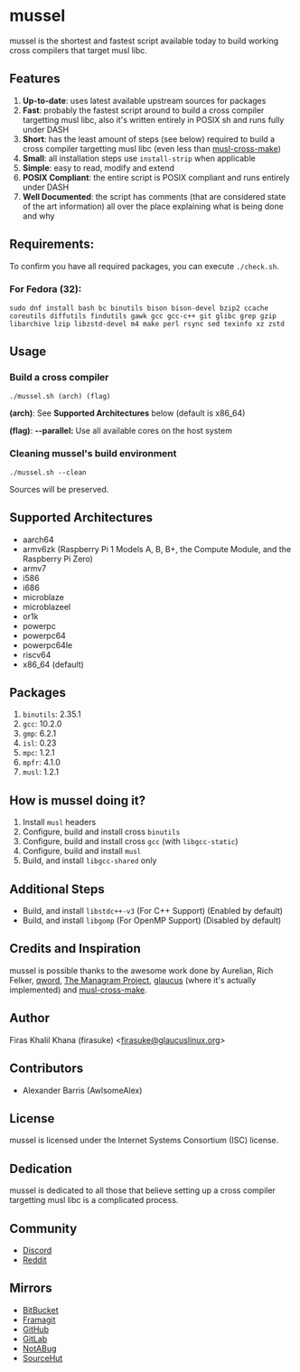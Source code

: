 # mussel
mussel is the shortest and fastest script available today to build working cross
compilers that target musl libc.

## Features
1. **Up-to-date**: uses latest available upstream sources for packages
2. **Fast**: probably the fastest script around to build a cross compiler
   targetting musl libc, also it's written entirely in POSIX sh and runs fully
   under DASH
3. **Short**: has the least amount of steps (see below) required to build a
   cross compiler targetting musl libc (even less than
   [musl-cross-make](https://github.com/richfelker/musl-cross-make))
4. **Small**: all installation steps use `install-strip` when applicable
5. **Simple**: easy to read, modify and extend
6. **POSIX Compliant**: the entire script is POSIX compliant and runs entirely
   under DASH
7. **Well Documented**: the script has comments (that are considered state of
   the art information) all over the place explaining what is being done and why

## Requirements:
To confirm you have all required packages, you can execute `./check.sh`.
### For Fedora (32):
```Sh
sudo dnf install bash bc binutils bison bison-devel bzip2 ccache coreutils diffutils findutils gawk gcc gcc-c++ git glibc grep gzip libarchive lzip libzstd-devel m4 make perl rsync sed texinfo xz zstd
```

## Usage
### Build a cross compiler
```Sh
./mussel.sh (arch) (flag)
```

**(arch)**: See **Supported Architectures** below (default is x86_64)

**(flag)**: **--parallel:** Use all available cores on the host system

### Cleaning mussel's build environment
```Sh
./mussel.sh --clean
```

Sources will be preserved.

## Supported Architectures
* aarch64
* armv6zk (Raspberry Pi 1 Models A, B, B+, the Compute Module, and the Raspberry
Pi Zero)
* armv7
* i586
* i686
* microblaze
* microblazeel
* or1k
* powerpc
* powerpc64
* powerpc64le
* riscv64
* x86_64 (default)

## Packages
1. `binutils`: 2.35.1
2. `gcc`: 10.2.0
3. `gmp`: 6.2.1
4. `isl`: 0.23
5. `mpc`: 1.2.1
6. `mpfr`: 4.1.0
7. `musl`: 1.2.1

## How is mussel doing it?
1. Install `musl` headers
2. Configure, build and install cross `binutils`
3. Configure, build and install cross `gcc` (with `libgcc-static`)
4. Configure, build and install `musl`
5. Build, and install `libgcc-shared` only

## Additional Steps
* Build, and install `libstdc++-v3` (For C++ Support) (Enabled by default)
* Build, and install `libgomp` (For OpenMP Support) (Disabled by default)

## Credits and Inspiration
mussel is possible thanks to the awesome work done by Aurelian, Rich Felker,
[qword](https://github.com/qword-os), [The Managram Project](
https://github.com/managarm), [glaucus](https://www.glaucuslinux.org/) (where
it's actually implemented) and [musl-cross-make](
https://github.com/richfelker/musl-cross-make).

## Author
Firas Khalil Khana (firasuke) <[firasuke@glaucuslinux.org](
mailto:firasuke@glaucuslinux.org)>

## Contributors
* Alexander Barris (AwlsomeAlex)

## License
mussel is licensed under the Internet Systems Consortium (ISC) license.

## Dedication
mussel is dedicated to all those that believe setting up a cross compiler
targetting musl libc is a complicated process.

## Community
* [Discord](https://discord.gg/b6r2p3z)
* [Reddit](https://www.reddit.com/r/distrodev/)

## Mirrors
* [BitBucket](https://bitbucket.org/firasuke/mussel)
* [Framagit](https://framagit.org/firasuke/mussel)
* [GitHub](https://github.com/firasuke/mussel)
* [GitLab](https://gitlab.com/firasuke/mussel)
* [NotABug](https://notabug.org/firasuke/mussel)
* [SourceHut](https://git.sr.ht/~firasuke/mussel)
